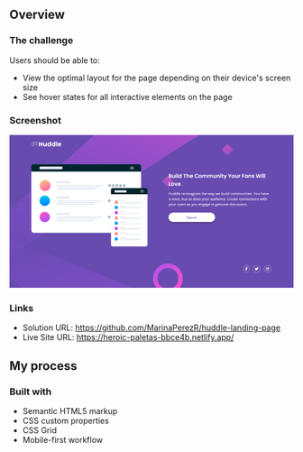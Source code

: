 ## Overview

### The challenge

Users should be able to:

- View the optimal layout for the page depending on their device's screen size
- See hover states for all interactive elements on the page

### Screenshot

![](/images/screenshot.png)

### Links

- Solution URL: https://github.com/MarinaPerezR/huddle-landing-page
- Live Site URL: https://heroic-paletas-bbce4b.netlify.app/

## My process

### Built with

- Semantic HTML5 markup
- CSS custom properties
- CSS Grid
- Mobile-first workflow
